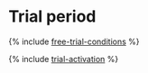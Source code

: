 # Trial period

{% include [free-trial-conditions](../../_includes/free-trial-conditions.md) %}

{% include [trial-activation](../_includes/trial-activation.md) %}

